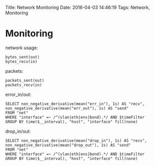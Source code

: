Title: Network Monitoring
Date: 2016-04-03 14:46:19
Tags: Network, Monitoring



# Monitoring

network usage:

    bytes_sent(out)
    bytes_recv(in)

packets:

    packets_sent(out)
    packets_recv(in)

error_in/out:

    SELECT non_negative_derivative(mean("err_in"), 1s) AS "recv", non_negative_derivative(mean("err_out"), 1s) AS "send"
    FROM "net"
    WHERE "interface" =~ /^(vlan|eth|ens|bond).*/ AND $timeFilter
    GROUP BY time($__interval), "host", "interface" fill(none)

drop_in/out:

    SELECT non_negative_derivative(mean("drop_in"), 1s) AS "recv", non_negative_derivative(mean("drop_out"), 1s) AS "send"
    FROM "net"
    WHERE "interface" =~ /^(vlan|eth|ens|bond).*/ AND $timeFilter
    GROUP BY time($__interval), "host", "interface" fill(none)

